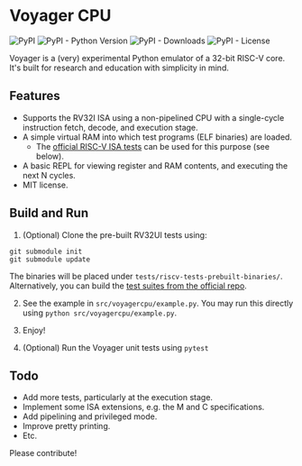 # Voyager CPU

<p>
   <img alt="PyPI" src="https://img.shields.io/pypi/v/voyager-cpu">
   <img alt="PyPI - Python Version" src="https://img.shields.io/pypi/pyversions/voyager-cpu">
   <img alt="PyPI - Downloads" src="https://img.shields.io/pypi/dm/voyager-cpu">
   <img alt="PyPI - License" src="https://img.shields.io/pypi/l/voyager-cpu?label=license">
</p>

Voyager is a (very) experimental Python emulator of a 32-bit RISC-V core. It's built for research and education with simplicity in mind.

## Features

+ Supports the RV32I ISA using a non-pipelined CPU with a single-cycle instruction fetch, decode, and execution stage.
+ A simple virtual RAM into which test programs (ELF binaries) are loaded.
  -  The [official RISC-V ISA tests](https://github.com/riscv-software-src/riscv-tests/) can be used for this purpose (see below).
+ A basic REPL for viewing register and RAM contents, and executing the next N cycles.
+ MIT license.

## Build and Run

1. (Optional) Clone the pre-built RV32UI tests using:
```
git submodule init
git submodule update
```
The binaries will be placed under `tests/riscv-tests-prebuilt-binaries/`. Alternatively, you can build the [test suites from the official repo](https://github.com/riscv-software-src/riscv-tests/).

2. See the example in `src/voyagercpu/example.py`. You may run this directly using `python src/voyagercpu/example.py`.

3. Enjoy!

4. (Optional) Run the Voyager unit tests using `pytest`

## Todo

+ Add more tests, particularly at the execution stage.
+ Implement some ISA extensions, e.g. the M and C specifications.
+ Add pipelining and privileged mode.
+ Improve pretty printing.
+ Etc.

Please contribute!